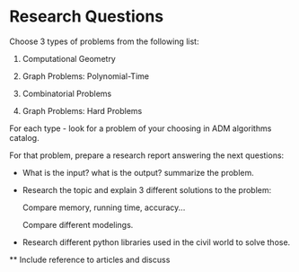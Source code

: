 # Research Questions

Choose 3 types of problems from the following list:

1. Computational Geometry

2. Graph Problems: Polynomial-Time

3. Combinatorial Problems

4. Graph Problems: Hard Problems

For each type - look for a problem of your choosing in ADM algorithms catalog.

For that problem, prepare a research report answering the next questions:

* What is the input? what is the output? summarize the problem.

* Research the topic and explain 3 different solutions to the problem:
  
  Compare memory, running time, accuracy...
  
  Compare different modelings.

* Research different python libraries used in the civil world to solve those.

** Include reference to articles and discuss

